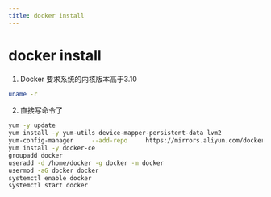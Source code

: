 ```yaml
---
title: docker install
---
```


# docker install

1. Docker 要求系统的内核版本高于3.10

  ```bash
  uname -r
  ```

2. 直接写命令了

  ```bash
  yum -y update
  yum install -y yum-utils device-mapper-persistent-data lvm2
  yum-config-manager     --add-repo     https://mirrors.aliyun.com/docker-ce/linux/centos/docker-ce.repo
  yum install -y docker-ce
  groupadd docker
  useradd -d /home/docker -g docker -m docker
  usermod -aG docker docker
  systemctl enable docker
  systemctl start docker
  ```
